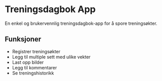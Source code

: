 # Treningsdagbok App

En enkel og brukervennlig treningsdagbok-app for å spore treningsøkter.

## Funksjoner
- Registrer treningsøkter
- Legg til multiple sett med ulike vekter
- Last opp bilder
- Legg til kommentarer
- Se treningshistorikk